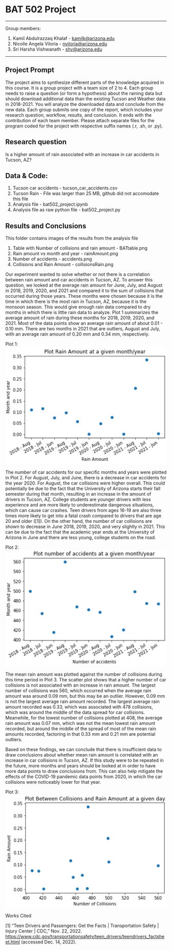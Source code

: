 # BAT 502 Project
______________________________

Group members:
1) Kamil Abdulrazzaq Khalaf - kamilk@arizona.edu
2) Nicolle Angela Viloria - nviloria@arizona.edu
3) Sri Harsha Vishwanath - shv@arizona.edu

_____________________________

## Project Prompt

The project aims to synthesize different parts of the knowledge acquired in this course. It is a group project with a team size of 2 to 4. Each group needs to raise a question (or form a hypothesis) about the raining data but should download additional data than the existing Tucson and Weather data in 2018-2021. You will analyze the downloaded data and conclude from the new data. Each group submits one copy of the report, which includes your research question, workflow, results, and conclusion. It ends with the contribution of each team member. Please attach separate files for the program coded for the project with respective suffix names (.r, .sh, or .py).


## Research question

Is a higher amount of rain associated with an increase in car accidents in Tucson, AZ?

## Data & Code:
1) Tucson car accidents - tucson_car_accidents.csv
2) Tucson Rain - File was larger than 25 MB, github did not accomodate this file
3) Analysis file - bat502_project.ipynb
4) Analysis file as raw python file -  bat502_project.py

## Results and Conclusions

This folder contains images of the results from the analysis file

1) Table with Number of collisions and rain amount - BATtable.png
2) Rain amount vs month and year - rainAmount.png
3) Number of accidents - accidents.png
4) Collisions and Rain Amount - collisionsRain.png

Our experiment wanted to solve whether or not there is a correlation between rain amount and car accidents in Tucson, AZ. To answer this question, we looked at the average rain amount for June, July, and August in 2018, 2019, 2020, and 2021 and compared it to the sum of collisions that occurred during those years. These months were chosen because it is the time in which there is the most rain in Tucson, AZ, because it is the monsoon season. This would give enough rain data compared to dry months in which there is little rain data to analyze. Plot 1 summarizes the average amount of rain during these months for 2018, 2019, 2020, and 2021. Most of the data points show an average rain amount of about 0.01 - 0.10 mm. There are two months in 2021 that are outliers, August and July, with an average rain amount of 0.20 mm and 0.34 mm, respectively.

Plot 1:
![RainAmount](https://github.com/harsha-svish/BE502_FA22/blob/main/BE502_Project_FA22/rainAmount.png?raw=true)

The number of car accidents for our specific months and years were plotted in Plot 2. For August, July, and June, there is a decrease in car accidents for the year 2020. For August, the car collisions were higher overall. This could potentially be due to the fact that the University of Arizona starts their fall semester during that month, resulting in an increase in the amount of drivers in Tucson, AZ. College students are younger drivers with less experience and are more likely to underestimate dangerous situations, which can cause car crashes. Teen drivers from ages 16-19 are also three times more likely to get into a fatal crash compared to drivers that are age 20 and older ([1]). On the other hand, the number of car collisions are shown to decrease in June 2018, 2019, 2020, and very slightly in 2021. This can be due to the fact that the academic year ends at the University of Arizona in June and there are less young, college students on the road.

Plot 2:
![Accidents](https://github.com/harsha-svish/BE502_FA22/blob/main/BE502_Project_FA22/accidents.PNG?raw=true)

The mean rain amount was plotted against the number of collisions during this time period in Plot 3. The scatter plot shows that a higher number of car collisions is not associated with an increase in rain amount. The largest number of collisions was 560, which occurred when the average rain amount was around 0.09 mm, but this may be an outlier. However, 0.09 mm is not the largest average rain amount recorded. The largest average rain amount recorded was 0.33, which was associated with 478 collisions, which was around the middle of the data spread for car collisions. Meanwhile, for the lowest number of collisions plotted at 408, the average rain amount was 0.07 mm, which was not the mean lowest rain amount recorded, but around the middle of the spread of most of the mean rain amounts recorded, factoring in that 0.33 mm and 0.21 mm are potential outliers. 

Based on these findings, we can conclude that there is insufficient data to draw conclusions about whether mean rain amount is correlated with an increase in car collisions in Tucson, AZ. If this study were to be repeated in the future, more months and years should be looked at in order to have more data points to draw conclusions from. This can also help mitigate the effects of the COVID-19 pandemic data points from 2020, in which the car collisions were noticeably lower for that year.

Plot 3:
![Accidents vs Rain Amount](https://github.com/harsha-svish/BE502_FA22/blob/main/BE502_Project_FA22/collisions&Rain.PNG?raw=true)

Works Cited

[1]	“Teen Drivers and Passengers: Get the Facts | Transportation Safety | Injury Center | CDC,” Nov. 22, 2022. https://www.cdc.gov/transportationsafety/teen_drivers/teendrivers_factsheet.html (accessed Dec. 14, 2022).
